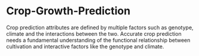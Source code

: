 # Crop-Growth-Prediction
Crop prediction attributes are defined by multiple factors such as genotype, climate and the interactions between the two. Accurate crop prediction needs a fundamental understanding of the functional relationship between cultivation and interactive factors like the genotype and climate.
